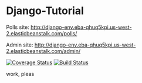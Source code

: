 # Django-Tutorial

Polls site: http://django-env.eba-qhuq5kpi.us-west-2.elasticbeanstalk.com/polls/

Admin site: http://django-env.eba-qhuq5kpi.us-west-2.elasticbeanstalk.com/admin/

[![Coverage Status](https://coveralls.io/repos/github/jsi238/Django-Tutorial/badge.svg?branch=main)](https://coveralls.io/github/jsi238/Django-Tutorial?branch=main)
[![Build Status](https://app.travis-ci.com/jsi238/Django-Tutorial.svg?token=5d2d1fiZVR3HpgvHbUbZ&branch=main)](https://app.travis-ci.com/jsi238/Django-Tutorial)

work, pleas
